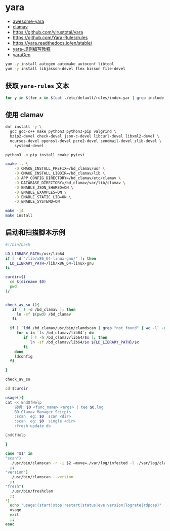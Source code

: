 # yara 
- [awesome-yara](https://github.com/InQuest/awesome-yara)
- [clamav](https://github.com/Cisco-Talos/clamav)
- https://github.com/virustotal/yara
- https://github.com/Yara-Rules/rules
- https://yara.readthedocs.io/en/stable/
- [yara-规则编写教程](https://bbs.pediy.com/thread-226011.htm)
- [yaraGen](https://github.com/Neo23x0/yarGen)


```bash
yum -y install autogen automake autoconf libtool 
yum -y install libjasson-devel flex bisson file-devel 

```

## 获取 `yara-rules` 文本
```bash 
for y in $(for x in $(cat ./etc/default/rules/index.yar | grep include | grep -v grep); do printf ./etc/default/rules/$x" "; done); do if [ `echo $y | grep -v grep | grep yar | wc -l` -gt 0 ]; then echo $y; fi done
```

## 使用 clamav 

```bash
dnf install -y \
  gcc gcc-c++ make python3 python3-pip valgrind \
  bzip2-devel check-devel json-c-devel libcurl-devel libxml2-devel \
  ncurses-devel openssl-devel pcre2-devel sendmail-devel zlib-devel \
    systemd-devel 

python3 -m pip install cmake pytest

cmake .. \
    -D CMAKE_INSTALL_PREFIX=/bd_clamav/usr \
    -D CMAKE_INSTALL_LIBDIR=/bd_clamav/lib \
    -D APP_CONFIG_DIRECTORY=/bd_clamav/etc/clamav \
    -D DATABASE_DIRECTORY=/bd_clamav/var/lib/clamav \
    -D ENABLE_JSON_SHARED=ON \
	-D ENABLE_EXAMPLES=ON \
    -D ENABLE_STATIC_LIB=ON \
    -D ENABLE_SYSTEMD=ON

make -j4 
make install 
```


## 启动和扫描脚本示例 

```bash title='av_install.sh'
#!/bin/bash

LD_LIBRARY_PATH=/usr/lib64
if [ -d "/lib/x86_64-linux-gnu/" ]; then
  LD_LIBRARY_PATH=/lib/x86_64-linux-gnu
fi

curdir=$(
  cd $(dirname $0)
  pwd
)/


check_av_so (){
   if [ ! -d /bd_clamav ]; then
     ln -sf $(pwd) /bd_clamav
   fi

  if [ `ldd /bd_clamav/usr/bin/clamdscan | grep "not found" | wc -l` -gt 0 ]; then
     for x in `ls /bd_clamav/lib64`; do
        if [ ! -h /bd_clamav/lib64/$x ]; then
           ln -sf /bd_clamav/lib64/$x ${LD_LIBRARY_PATH}/$x
        fi
    done
    ldconfig
  fi

}

check_av_so

cd $curdir

usage(){
cat << EndOfHelp
    说明: $0 <func_name> <args> | tee $0.log
    BD_Clamav Manager Scirpts
    :scan  eg: $0  scan <dir>
    :scan  eg: $0  single <dir>
    :fresh update db

EndOfHelp

}

case "$1" in
"scan")
  ./usr/bin/clamscan -r -i $2 –move=./var/log/infected -l ./var/log/clamscan.log
  ;;
"version")
  ./usr/bin/clamscan --version
  ;;
"fresh")
  ./usr/bin/freshclam
  ;;
*)
  echo "usage:(start|stop|restart|status|eve|version|lograte|rdpcap)"
  usage
  exit
  ;;
esac
```



